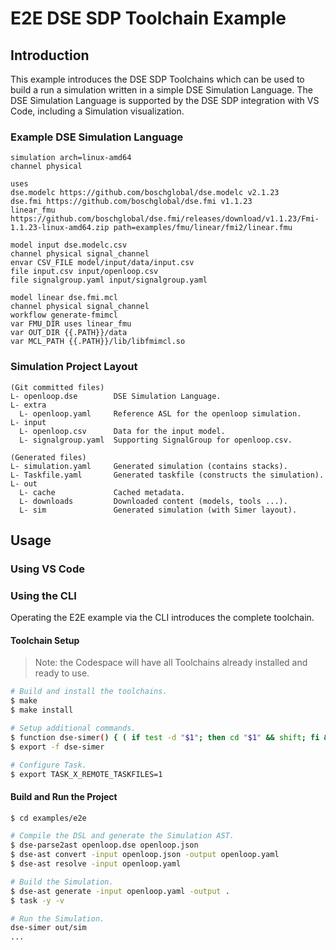 # E2E DSE SDP Toolchain Example

## Introduction

This example introduces the DSE SDP Toolchains which can be used to build a run a simulation written in a
simple DSE Simulation Language. The DSE Simulation Language is supported by the DSE SDP integration with
VS Code, including a Simulation visualization.


### Example DSE Simulation Language

```text
simulation arch=linux-amd64
channel physical

uses
dse.modelc https://github.com/boschglobal/dse.modelc v2.1.23
dse.fmi https://github.com/boschglobal/dse.fmi v1.1.23
linear_fmu https://github.com/boschglobal/dse.fmi/releases/download/v1.1.23/Fmi-1.1.23-linux-amd64.zip path=examples/fmu/linear/fmi2/linear.fmu

model input dse.modelc.csv
channel physical signal_channel
envar CSV_FILE model/input/data/input.csv
file input.csv input/openloop.csv
file signalgroup.yaml input/signalgroup.yaml

model linear dse.fmi.mcl
channel physical signal_channel
workflow generate-fmimcl
var FMU_DIR uses linear_fmu
var OUT_DIR {{.PATH}}/data
var MCL_PATH {{.PATH}}/lib/libfmimcl.so
```


### Simulation Project Layout

```text
(Git committed files)
L- openloop.dse        DSE Simulation Language.
L- extra           
  L- openloop.yaml     Reference ASL for the openloop simulation.
L- input
  L- openloop.csv      Data for the input model.
  L- signalgroup.yaml  Supporting SignalGroup for openloop.csv.

(Generated files)
L- simulation.yaml     Generated simulation (contains stacks).
L- Taskfile.yaml       Generated taskfile (constructs the simulation).
L- out     
  L- cache       	   Cached metadata.
  L- downloads         Downloaded content (models, tools ...).
  L- sim               Generated simulation (with Simer layout).
```


## Usage

### Using VS Code



### Using the CLI

Operating the E2E example via the CLI introduces the complete toolchain.


#### Toolchain Setup

> Note: the Codespace will have all Toolchains already installed and ready to use.

```bash
# Build and install the toolchains.
$ make
$ make install

# Setup additional commands.
$ function dse-simer() { ( if test -d "$1"; then cd "$1" && shift; fi && docker run -it --rm -v $(pwd):/sim -p 2159:2159 -p 6379:6379 $DSE_SIMER_IMAGE "$@"; ); }
$ export -f dse-simer

# Configure Task.
$ export TASK_X_REMOTE_TASKFILES=1
```


#### Build and Run the Project

```bash
$ cd examples/e2e

# Compile the DSL and generate the Simulation AST.
$ dse-parse2ast openloop.dse openloop.json
$ dse-ast convert -input openloop.json -output openloop.yaml
$ dse-ast resolve -input openloop.yaml

# Build the Simulation.
$ dse-ast generate -input openloop.yaml -output .
$ task -y -v

# Run the Simulation.
dse-simer out/sim
...

```
